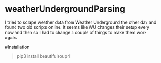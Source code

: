 # weatherUndergroundParsing

I tried to scrape weather data from Weather Underground the other day and found two old scripts online.
It seems like WU changes their setup every now and then so I had to change a couple of things to make them work again.

#Installation

> pip3 install beautifulsoup4

